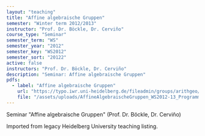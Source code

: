 ```yaml
---
layout: "teaching"
title: "Affine algebraische Gruppen"
semester: "Winter term 2012/2013"
instructor: "Prof. Dr. Böckle, Dr. Cerviño"
course_type: "Seminar"
semester_term: "WS"
semester_year: "2012"
semester_key: "WS2012"
semester_sort: "20122"
active: false
instructors: "Prof. Dr. Böckle, Dr. Cerviño"
description: "Seminar: Affine algebraische Gruppen"
pdfs:
  - label: "Affine algebraische Gruppen"
    url: "https://typo.iwr.uni-heidelberg.de/fileadmin/groups/arithgeo/templates/data/Seminare/AffineAlgebraischeGruppen_WS2012-13_Programm.pdf"
    file: "/assets/uploads/AffineAlgebraischeGruppen_WS2012-13_Programm.pdf"
---
```


Seminar "Affine algebraische Gruppen" (Prof. Dr. Böckle, Dr. Cerviño)

Imported from legacy Heidelberg University teaching listing.